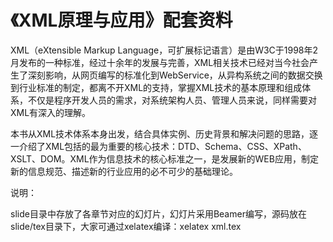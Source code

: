 《XML原理与应用》配套资料
===

XML（eXtensible Markup Language，可扩展标记语言）是由W3C于1998年2月发布的一种标准，经过十余年的发展与完善，XML相关技术已经对当今社会产生了深刻影响，从网页编写的标准化到WebService，从异构系统之间的数据交换到行业标准的制定，都离不开XML的支持，掌握XML技术的基本原理和组成体系，不仅是程序开发人员的需求，对系统架构人员、管理人员来说，同样需要对XML有深入的理解。

本书从XML技术体系本身出发，结合具体实例、历史背景和解决问题的思路，逐一介绍了XML包括的最为重要的核心技术：DTD、Schema、CSS、XPath、XSLT、DOM。XML作为信息技术的核心标准之一，是发展新的WEB应用，制定新的信息规范、描述新的行业应用的必不可少的基础理论。 

说明：

slide目录中存放了各章节对应的幻灯片，幻灯片采用Beamer编写，源码放在slide/tex目录下，大家可通过xelatex编译：xelatex xml.tex